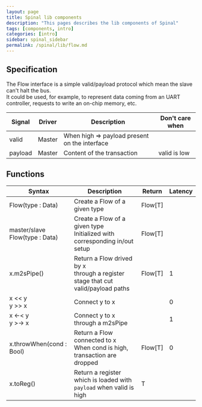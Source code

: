 ```yaml
---
layout: page
title: Spinal lib components
description: "This pages describes the lib components of Spinal"
tags: [components, intro]
categories: [intro]
sidebar: spinal_sidebar
permalink: /spinal/lib/flow.md
---
```


## Specification
The Flow interface is a simple valid/payload protocol which mean the slave can't halt the bus.<br> 
It could be used, for example, to represent data coming from an UART controller, requests to write an on-chip memory, etc.

| Signal | Driver| Description | Don't care when
| ------- | ---- | --- |  --- |
| valid | Master | When high => payload present on the interface  | |
| payload| Master | Content of the transaction | valid is low |

## Functions

| Syntax | Description| Return | Latency |
| ------- | ---- | --- |  --- |
| Flow(type : Data) | Create a Flow of a given type | Flow[T] | |
| master/slave Flow(type : Data) | Create a Flow of a given type <br> Initialized with corresponding in/out setup | Flow[T] |
| x.m2sPipe() | Return a Flow drived by x <br>through a register stage that cut valid/payload paths | Flow[T] |  1 |
| x << y <br> y >> x | Connect y to x | | 0 |
| x <-< y <br> y >-> x | Connect y to x through a m2sPipe  |   | 1 |
| x.throwWhen(cond : Bool) | Return a Flow connected to x <br> When cond is high, transaction are dropped | Flow[T] | 0 |
| x.toReg() | Return a register which is loaded with `payload` when valid is high | T | |
